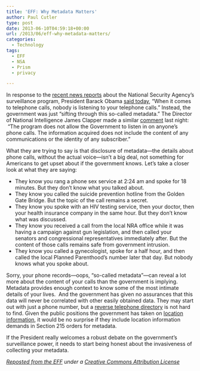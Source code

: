 ```yaml
---
title: 'EFF: Why Metadata Matters'
author: Paul Cutler
type: post
date: 2013-06-10T04:59:18+00:00
url: /2013/06/eff-why-metadata-matters/
categories:
  - Technology
tags:
  - EFF
  - NSA
  - Prism
  - privacy

---
```

In response to the [recent news reports][1] about the National Security Agency&#8217;s surveillance program, President Barack Obama [said today][2], &#8220;When it comes to telephone calls, nobody is listening to your telephone calls.&#8221; Instead, the government was just &#8220;sifting through this so-called metadata.&#8221; The Director of National Intelligence James Clapper made a similar [comment][3] last night:  &#8220;The program does not allow the Government to listen in on anyone’s phone calls. The information acquired does not include the content of any communications or the identity of any subscriber.&#8221;

What they are trying to say is that disclosure of metadata—the details about phone calls, without the actual voice—isn&#8217;t a big deal, not something for Americans to get upset about if the government knows. Let&#8217;s take a closer look at what they are saying:

  * They know you rang a phone sex service at 2:24 am and spoke for 18 minutes. But they don&#8217;t know what you talked about.
  * They know you called the suicide prevention hotline from the Golden Gate Bridge. But the topic of the call remains a secret.
  * They know you spoke with an HIV testing service, then your doctor, then your health insurance company in the same hour. But they don&#8217;t know what was discussed.
  * They know you received a call from the local NRA office while it was having a campaign against gun legislation, and then called your senators and congressional representatives immediately after. But the content of those calls remains safe from government intrusion.
  * They know you called a gynecologist, spoke for a half hour, and then called the local Planned Parenthood&#8217;s number later that day. But nobody knows what you spoke about.

Sorry, your phone records—oops, &#8220;so-called metadata&#8221;—can reveal a lot more about the content of your calls than the government is implying. Metadata provides enough context to know some of the most intimate details of your lives.  And the government has given no assurances that this data will never be correlated with other easily obtained data. They may start out with just a phone number, but a [reverse telephone directory][4] is not hard to find. Given the public positions the government has taken on [location information][5], it would be no surprise if they include location information demands in Section 215 orders for metadata.

If the President really welcomes a robust debate on the government&#8217;s surveillance power, it needs to start being honest about the invasiveness of collecting your metadata.

_[Reposted from the EFF][6] under a [Creative Commons Attribution License][7]_

 [1]: https://www.eff.org/deeplinks/2013/06/confirmed-nsa-spying-millions-americans
 [2]: http://blogs.wsj.com/washwire/2013/06/07/transcript-what-obama-said-on-nsa-controversy/
 [3]: http://www.dni.gov/index.php/newsroom/press-releases/191-press-releases-2013/868-dni-statement-on-recent-unauthorized-disclosures-of-classified-information
 [4]: http://www.whitepages.com/reverse_phone
 [5]: https://www.eff.org/issues/location-privacy
 [6]: https://www.eff.org/deeplinks/2013/06/why-metadata-matters
 [7]: https://www.eff.org/copyright